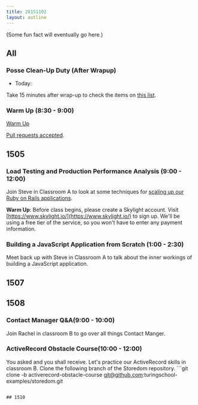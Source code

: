 ```yaml
---
title: 20151102
layout: outline
---
```


(Some fun fact will eventually go here.)

## All

### Posse Clean-Up Duty (After Wrapup)

* Today:

Take 15 minutes after wrap-up to check the items on [this list](https://gist.github.com/rwarbelow/f5cfe4333402d043ef2e).

### Warm Up (8:30 - 9:00)

[Warm Up](https://thewarmup.herokuapp.com)

[Pull requests accepted](https://github.com/mikedao/the-warm-up).

## 1505

### Load Testing and Production Performance Analysis (9:00 - 12:00)

Join Steve in Classroom A to look at some techniques for [scaling up our Ruby on Rails applications](https://github.com/turingschool/lesson_plans/blob/master/ruby_04-apis_and_scalability/load_testing_and_production_performance_monitoring.markdown).

**Warm Up**: Before class begins, please create a Skylight account. Visit [https://www.skylight.io/](https://www.skylight.io/)
to sign up. We'll be using a free tier of the service, so you won't have to enter any payment information.

### Building a JavaScript Application from Scratch (1:00 - 2:30)

Meet back up with Steve in Classroom A to talk about the inner workings of building a JavaScript application.

## 1507

## 1508

### Contact Manager Q&A(9:00 - 10:00)

Join Rachel in classroom B to go over all things Contact Manger.

### ActiveRecord Obstacle Course(10:00 - 12:00)

You asked and you shall receive. Let's practice our ActiveRecord skills in classroom B. Clone the following branch of the Storedom repository. ```git clone -b activerecord-obstacle-course git@github.com:turingschool-examples/storedom.git
```

## 1510
